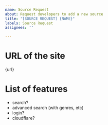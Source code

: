 ```yaml
---
name: Source Request
about: Request developers to add a new source
title: "[SOURCE REQUEST] {NAME}"
labels: Source Request
assignees: ''

---
```


# URL of the site
{url}
# List of features
- search?
- advanced search (with genres, etc)
- login?
- cloudflare?
